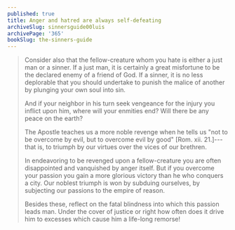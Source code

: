 ```yaml
---
published: true
title: Anger and hatred are always self-defeating
archiveSlug: sinnersguide00luis
archivePage: '365'
bookSlug: the-sinners-guide
---
```


> Consider also that the fellow-creature whom you hate is either a just man or a sinner. If a just man, it is certainly a great misfortune to be the declared enemy of a friend of God. If a sinner, it is no less deplorable that you should undertake to punish the malice of another by plunging your own soul into sin.
>
> And if your neighbor in his turn seek vengeance for the injury you inflict upon him, where will your enmities end? Will there be any peace on the earth?
>
> The Apostle teaches us a more noble revenge when he tells us "not to be overcome by evil, but to overcome evil by good" [Rom. xii. 21.]---that is, to triumph by our virtues over the vices of our brethren.
>
> In endeavoring to be revenged upon a fellow-creature you are often disappointed and vanquished by anger itself. But if you overcome your passion you gain a more glorious victory than he who conquers a city. Our noblest triumph is won by subduing ourselves, by subjecting our passions to the empire of reason.
>
> Besides these, reflect on the fatal blindness into which this passion leads man. Under the cover of justice or right how often does it drive him to excesses which cause him a life-long remorse!
